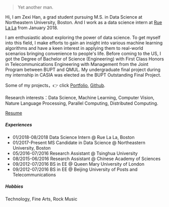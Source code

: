 

> Yet another man.


Hi, I am Zexi Han, a grad student pursuing M.S. in Data Science at Northeastern University, Boston. And I work as a data science intern at [Rue La La](https://www.ruelala.com) from January 2018.

I am enthusiastic about exploring the power of data science. To get myself into this field, I make efforts to gain an insight into various machine learning algorithms and have a keen interest in applying them to real-world scenarios bringing convenience to people's life. Before coming to the US, I got the Degree of Bachelor of Science (Engineering) with First Class Honors in Telecommunications Engineering with Management from the Joint Program between BUPT and QMUL. My undergraduate final project during my internship in CASIA was elected as the BUPT Outstanding Final Project.

Some of my projects，👉 click [Portfolio](/blog/portfolio), [Github](http://github.com/zexihan). 

Research interests：Data Science, Machine Learning, Computer Vision, Nature Language Processing, Parallel Computing, Distributed Computing. 

[Resume](/blog/docs/Resume_Zexi_Han.pdf)

##### Experiences

- 01/2018-08/2018 Data Science Intern @ Rue La La, Boston
- 01/2017-Present MS Candidate in Data Science @ Northeastern University, Boston
- 05/2016-07/2016 Research Assistant @ Tsinghua University
- 08/2015-06/2016 Research Assistant @ Chinese Academy of Sciences
- 09/2012-07/2016 BS in EE @ Queen Mary University of London
- 09/2012-07/2016 BS in EE @ Beijing University of Posts and Telecommunications

##### Hobbies

Technology, Fine Arts, Rock Music
